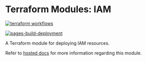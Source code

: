 # Terraform Modules: IAM

[![terraform workflows](https://github.com/cumberland-cloud/modules-iam/actions/workflows/action.yaml/badge.svg)](https://github.com/cumberland-cloud/modules-iam/actions/workflows/action.yaml)

[![pages-build-deployment](https://github.com/cumberland-cloud/modules-iam/actions/workflows/pages/pages-build-deployment/badge.svg)](https://github.com/cumberland-cloud/modules-iam/actions/workflows/pages/pages-build-deployment)

A Terraform module for deploying IAM resources.

Refer to [hosted docs]() for more information regarding this module.